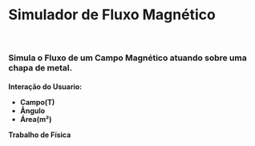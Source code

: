 # Simulador de Fluxo Magnético
<br/>
<h3>Simula o Fluxo de um Campo Magnético atuando sobre uma chapa de metal.</h3>
<h4>Interação do Usuario: </4>
<ul>
  <li>
    Campo(T)
  </li>
  <li>
    Ângulo
  </li>
  <li>
    Área(m²)
  </li>
</ul>
Trabalho de Física
